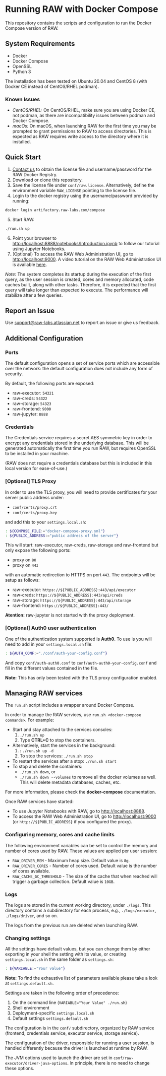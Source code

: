 # Running RAW with Docker Compose

This repository contains the scripts and configuration to run the Docker Compose version of RAW.

## System Requirements

- Docker
- Docker Compose
- OpenSSL
- Python 3

The installation has been tested on Ubuntu 20.04 and CentOS 8 (with Docker CE instead of CentOS/RHEL podman).

### Known Issues

* *CentOS/RHEL:* On CentOS/RHEL, make sure you are using Docker CE, not podman, as there are incompatibility issues between podman and Docker Compose.
* *macOs:* On macOS, when launching RAW for the first time you may be prompted to grant permissions to RAW to access directories. This is expected as RAW requires write access to the directory where it is installed.

## Quick Start

1. [Contact us](https://www.raw-labs.com/contact-us/) to obtain the license file and username/password for the RAW Docker Registry.
2. Download or clone this repository.
3. Save the license file under `conf/raw.license`. Alternatively, define the environment variable `RAW_LICENSE` pointing to the license file.
4. Login to the docker registry using the username/password provided by running:
```sh
docker login artifactory.raw-labs.com/compose
```
5. Start RAW:
```sh
./run.sh up
```
6. Point your browser to [http://localhost:8888/notebooks/Introduction.ipynb](http://localhost:8888/notebooks/Introduction.ipynb) to follow our tutorial using Jupyter Notebooks.
7. (Optional) To access the RAW Web Administration UI, go to [http://localhost:9000](http://localhost:9000). A video tutorial on the RAW Web Administration UI is available [here](https://www.youtube.com/playlist?list=PLS9s46JylP7G39cAk8kDEwFOJcT6q29qD).

*Note:* The system completes its startup during the execution of the first query, as the user session is created, cores and memory allocated, code caches built, along with other tasks. Therefore, it is expected that the first query will take longer than expected to execute. The performance will stabilize after a few queries.

## Report an Issue

Use [support@raw-labs.atlassian.net](mailto:support@raw-labs.atlassian.net) to report an issue or give us feedback.

## Additional Configuration

### Ports

The default configuration opens a set of service ports which are accessible over the network: the default configuration does not include any form of security.

By default, the following ports are exposed:
 * raw-executor: `54321`
 * raw-creds: `54322`
 * raw-storage: `54323`
 * raw-frontend: `9000`
 * raw-jupyter: `8888`

### Credentials

The Credentials service requires a secret AES symmetric key in order to encrypt any  credentials stored in the underlying database. This will be generated automatically the first time you run RAW, but requires OpenSSL to be installed in your machine.

(RAW does not require a credentials database but this is included in this local version for ease-of-use.)

### [Optional] TLS Proxy

In order to use the TLS proxy, you will need to provide certificates for your server public address under:

 * `conf/certs/proxy.crt`
 * `conf/certs/proxy.key`

and add this to your `settings.local.sh`:

```sh
: ${COMPOSE_FILE:="docker-compose-proxy.yml"}
: ${PUBLIC_ADDRESS:="public address of the server"}
```

This will start: raw-executor, raw-creds, raw-storage and raw-frontend but only expose the following ports:

 * proxy on `80`
 * proxy on `443`

with an automatic redirection to HTTPS on port `443`. The endpoints will be setup as follows:

 * raw-executor: `https://${PUBLIC_ADDRESS}:443/api/executor`
 * raw-creds: `https://${PUBLIC_ADDRESS}:443/api/creds`
 * raw-storage: `https://${PUBLIC_ADDRESS}:443/api/storage`
 * raw-frontend: `https://${PUBLIC_ADDRESS}:443/` 

**Atention:** raw-jupyter is not started with the proxy deployment.

### [Optional] Auth0 user authentication

One of the authentication system supported is **Auth0**. To use is you will need to add in your `settings.local.sh` file:

```sh
: ${AUTH_CONF:="./conf/auth-your-config.conf"} 
```

And copy `conf/auth-auth0.conf` to `conf/auth-auth0-your-config.conf` and fill in the different values contained in the file.

**Note:** This has only been tested with the TLS proxy configuration enabled.

## Managing RAW services

The `run.sh` script includes a wrapper around Docker Compose.

In order to manage the RAW services, use `run.sh <docker-compose commands>`. For example:

 * Start and stay attached to the services consoles:
   1. `./run.sh up`
   2. Type **CTRL+C** to stop the containers.
 * Alternatively, start the services in the background:
   1. : `./run.sh up -d`
   2. To stop the services: `./run.sh stop`
 * To restart the services after a stop: `./run.sh start`
 * To stop and delete the containers: 
   * `./run.sh down`, or 
   * `./run.sh down --volumes` to remove all the docker volumes as well. This will delete metadata databases, caches, etc.

For more information, please check the **docker-compose** documentation.

Once RAW services have started:
* To use Jupyter Notebooks with RAW, go to [http://localhost:8888](http://localhost:8888). 
* To access the RAW Web Administration UI, go to [http://localhost:9000](http://localhost:9000) (or `http://${PUBLIC_ADDRESS}` if you configured the proxy).

### Configuring memory, cores and cache limits

The following environment variables can be set to control the memory and number of cores used by RAW. These values are applied per user session:
- `RAW_DRIVER_MEM` - Maximum heap size. Default value is `8g`.
- `RAW_DRIVER_CORES` - Number of cores used. Default value is the number of cores available.
- `RAW_CACHE_GC_THRESHOLD` - The size of the cache that when reached will trigger a garbage collection. Default value is `10GB`.

### Logs

The logs are stored in the current working directory, under  `./logs`.
This directory contains a subdirectory for each process, e.g., `./logs/executor`, `./logs/driver`, and so on.

The logs from the previous run are deleted when launching RAW.

### Changing settings

All the settings have default values, but you can change them by either exporting in your shell the setting with its value, or creating `settings.local.sh` in the same folder as `settings.sh`:

```sh
: ${VARIABLE:="Your value"}
```

**Note:** To find the exhaustive list of parameters available please take a look at `settings.default.sh`.

Settings are taken in the following order of precedence:

  1. On the command line (`VARIABLE="Your Value" ./run.sh`)
  2. Shell environment
  3. Deployment-specific `settings.local.sh`
  4. Default settings `settings.default.sh`

The configuration is in the `conf/` subdirectory, organized by RAW service (frontend, credentials service, executor service, storage service).

The configuration of the driver, responsible for running a user session, is handled differently because the driver is launched at runtime by RAW.

The JVM options used to launch the driver are set in `conf/raw-executor/driver-java-options`. In principle, there is no need to change these options.
